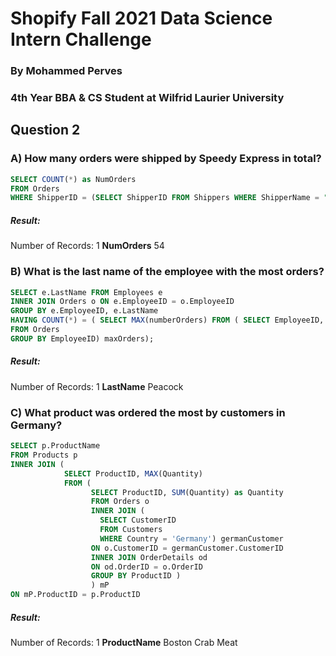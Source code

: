 # Shopify Fall 2021 Data Science Intern Challenge
### By Mohammed Perves
### 4th Year BBA & CS Student at Wilfrid Laurier University

## Question 2
### A) How many orders were shipped by Speedy Express in total?

```sql
SELECT COUNT(*) as NumOrders
FROM Orders 
WHERE ShipperID = (SELECT ShipperID FROM Shippers WHERE ShipperName = "Speedy Express");
```
##### Result:
Number of Records: 1
**NumOrders**
54


### B) What is the last name of the employee with the most orders?

```sql
SELECT e.LastName FROM Employees e 
INNER JOIN Orders o ON e.EmployeeID = o.EmployeeID 
GROUP BY e.EmployeeID, e.LastName 
HAVING COUNT(*) = (	SELECT MAX(numberOrders) FROM (	SELECT EmployeeID, COUNT(OrderID) AS numberOrders 
FROM Orders 
GROUP BY EmployeeID) maxOrders);
```
##### Result:
Number of Records: 1
**LastName**
Peacock


### C) What product was ordered the most by customers in Germany?

```sql
SELECT p.ProductName
FROM Products p
INNER JOIN (
            SELECT ProductID, MAX(Quantity)
            FROM (
                  SELECT ProductID, SUM(Quantity) as Quantity
                  FROM Orders o
                  INNER JOIN (
                    SELECT CustomerID
                    FROM Customers
                    WHERE Country = 'Germany') germanCustomer 
                  ON o.CustomerID = germanCustomer.CustomerID
                  INNER JOIN OrderDetails od
                  ON od.OrderID = o.OrderID
                  GROUP BY ProductID )
                  ) mP
ON mP.ProductID = p.ProductID
```

##### Result:
Number of Records: 1
**ProductName**
Boston Crab Meat